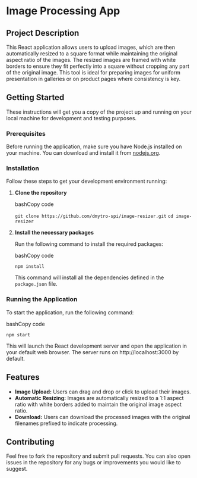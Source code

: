 Image Processing App
====================

Project Description
-------------------

This React application allows users to upload images, which are then automatically resized to a square format while maintaining the original aspect ratio of the images. The resized images are framed with white borders to ensure they fit perfectly into a square without cropping any part of the original image. This tool is ideal for preparing images for uniform presentation in galleries or on product pages where consistency is key.

Getting Started
---------------

These instructions will get you a copy of the project up and running on your local machine for development and testing purposes.

### Prerequisites

Before running the application, make sure you have Node.js installed on your machine. You can download and install it from [nodejs.org](https://nodejs.org/).

### Installation

Follow these steps to get your development environment running:

1.  **Clone the repository**

    bashCopy code

    `git clone https://github.com/dmytro-spi/image-resizer.git`
    `cd image-resizer`

2.  **Install the necessary packages**

    Run the following command to install the required packages:

    bashCopy code

    `npm install`

    This command will install all the dependencies defined in the `package.json` file.


### Running the Application

To start the application, run the following command:

bashCopy code

`npm start`

This will launch the React development server and open the application in your default web browser. The server runs on http://localhost:3000 by default.

Features
--------

*   **Image Upload:** Users can drag and drop or click to upload their images.
*   **Automatic Resizing:** Images are automatically resized to a 1:1 aspect ratio with white borders added to maintain the original image aspect ratio.
*   **Download:** Users can download the processed images with the original filenames prefixed to indicate processing.

Contributing
------------

Feel free to fork the repository and submit pull requests. You can also open issues in the repository for any bugs or improvements you would like to suggest.
